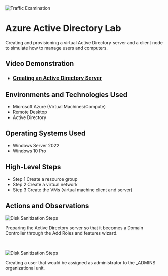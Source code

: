 
<img src="https://www.safesystems.com/wp-content/uploads/2020/04/Microsofts-LDAP-Security-Update-and-the-Impact-on-Financial-Institutions-Today-Header-Blog-Image.png" alt="Traffic Examination"/>


<h1>Azure Active Directory Lab</h1>
Creating and provisioning a virtual Active Directory server and a client node to simulate how to manage users and computers. <br />


<h2>Video Demonstration</h2>

- ### [Creating an Active Directory Server](https://youtu.be/qdgKw9WZDIs?si=8ArkzIJASd3KGvrO)

<h2>Environments and Technologies Used</h2>

- Microsoft Azure (Virtual Machines/Compute)
- Remote Desktop
- Active Directory

<h2>Operating Systems Used </h2>

- Windows Server 2022 
- Windows 10 Pro

<h2>High-Level Steps</h2>

- Step 1 Create a resource group 
- Step 2 Create a virtual network
- Step 3 Create the VMs (virtual machine client and server)


<h2>Actions and Observations</h2>

<p>
<img src="https://github.com/dhazard505/Active-Director-Lab/assets/73792669/4dc5da90-99ee-4cdc-976a-97e371b7e0a6" alt="Disk Sanitization Steps"/>
</p>
<p>
Preparing the Active Directory server so that it becomes a Domain Controller through the Add Roles and features wizard.
</p>
<br />

<p>
<img src="https://github.com/dhazard505/Active-Directory-Lab/assets/73792669/3dc0970e-c435-42e2-a54d-34f2ac11636a" alt="Disk Sanitization Steps"/>
</p>
<p>
Creating a user that would be assigned as administrator to the _ADMINS organizational unit.
</p>
<br />

